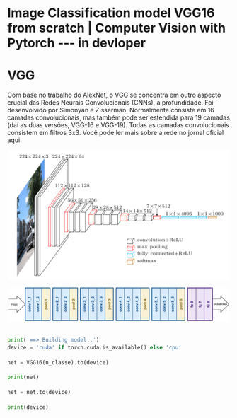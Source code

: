# Image Classification model VGG16 from scratch | Computer Vision with Pytorch --- in devloper

# VGG

Com base no trabalho do AlexNet, o VGG se concentra em outro aspecto crucial das Redes Neurais Convolucionais (CNNs), a profundidade. Foi desenvolvido por Simonyan e Zisserman. Normalmente consiste em 16 camadas convolucionais, mas também pode ser estendida para 19 camadas (daí as duas versões, VGG-16 e VGG-19). Todas as camadas convolucionais consistem em filtros 3x3. Você pode ler mais sobre a rede no jornal oficial aqui

<p align="center">
<img src="./fig/ArchitectureVgg16.png" width="500px"></img>
</p>



<p align="center">
<img src="./fig/image-33.png" width="500px"></img>
</p>



```python

print('==> Building model..')
device = 'cuda' if torch.cuda.is_available() else 'cpu'

net = VGG16(n_classe).to(device)

print(net)

net = net.to(device)

print(device)

```

